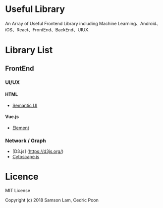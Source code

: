 # Useful Library

An Array of Useful Frontend Library including Machine Learning、Android、iOS、React、FrontEnd、BackEnd、UIUX.

# Library List

## FrontEnd

### UI/UX

#### HTML

* [Semantic UI](https://semantic-ui.com/)

#### Vue.js

* [Element](https://element.eleme.io/#/en-US)

### Network / Graph

* [D3.js] (https://d3js.org/)
* [Cytoscape.js](http://js.cytoscape.org/)

# Licence

MIT License
 
Copyright (c) 2018 Samson Lam, Cedric Poon